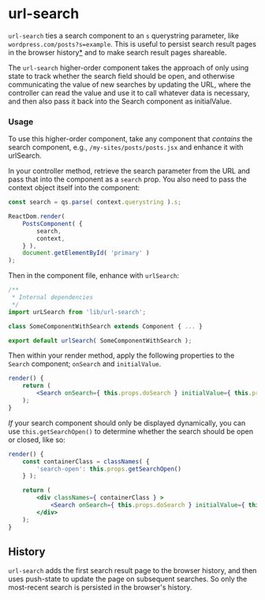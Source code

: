 url-search
=============

`url-search` ties a search component to an `s` querystring parameter, like `wordpress.com/posts?s=example`. This is useful to persist search result pages in the browser history[*](#history) and to make search result pages shareable.

The `url-search` higher-order component takes the approach of only using state to track whether the search field should be open, and otherwise communicating the value of new searches by updating the URL, where the controller can read the value and use it to call whatever data is necessary, and then also pass it back into the Search component as initialValue.

### Usage

To use this higher-order component, take any component that _contains_ the search component, e.g., `/my-sites/posts/posts.jsx` and enhance it with urlSearch.

In your controller method, retrieve the search parameter from the URL and pass that into the component as a `search` prop. You also need to pass the context object itself into the component:

```js
const search = qs.parse( context.querystring ).s;

ReactDom.render(
	PostsComponent( {
		search,
		context,
	} ),
	document.getElementById( 'primary' )
);
```

Then in the component file, enhance with `urlSearch`:

```js
/**
 * Internal dependencies
 */
import urLSearch from 'lib/url-search';

class SomeComponentWithSearch extends Component { ... }

export default urlSearch( SomeComponentWithSearch );
```

Then within your render method, apply the following properties to the `Search` component; `onSearch` and `initialValue`.

```jsx
render() {
	return (
		<Search onSearch={ this.props.doSearch } initialValue={ this.props.search } delaySearch />
	);
}
```

_If_ your search component should only be displayed dynamically, you can use `this.getSearchOpen()` to determine whether the search should be open or closed, like so:

```jsx
render() {
	const containerClass = classNames( {
		'search-open': this.props.getSearchOpen()
	} );

	return (
		<div classNames={ containerClass } >
			<Search onSearch={ this.props.doSearch } initialValue={ this.props.search } delaySearch />
		</div>
	);
}
```

## History
`url-search` adds the first search result page to the browser history, and then uses push-state to update the page on subsequent searches. So only the most-recent search is persisted in the browser's history.
